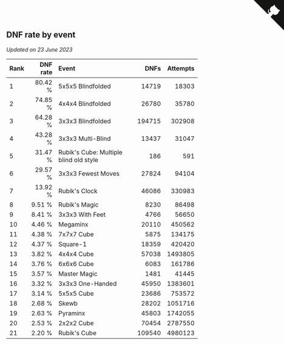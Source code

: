 ## DNF rate by event

*Updated on 23 June 2023*

| Rank | DNF rate | Event | DNFs | Attempts |
| :--- | ---: | :--- | ---: | ---: |
| 1 | 80.42 % | 5x5x5 Blindfolded | 14719 | 18303 |
| 2 | 74.85 % | 4x4x4 Blindfolded | 26780 | 35780 |
| 3 | 64.28 % | 3x3x3 Blindfolded | 194715 | 302908 |
| 4 | 43.28 % | 3x3x3 Multi-Blind | 13437 | 31047 |
| 5 | 31.47 % | Rubik's Cube: Multiple blind old style | 186 | 591 |
| 6 | 29.57 % | 3x3x3 Fewest Moves | 27824 | 94104 |
| 7 | 13.92 % | Rubik's Clock | 46086 | 330983 |
| 8 | 9.51 % | Rubik's Magic | 8230 | 86498 |
| 9 | 8.41 % | 3x3x3 With Feet | 4766 | 56650 |
| 10 | 4.46 % | Megaminx | 20110 | 450562 |
| 11 | 4.38 % | 7x7x7 Cube | 5875 | 134175 |
| 12 | 4.37 % | Square-1 | 18359 | 420420 |
| 13 | 3.82 % | 4x4x4 Cube | 57038 | 1493805 |
| 14 | 3.76 % | 6x6x6 Cube | 6083 | 161786 |
| 15 | 3.57 % | Master Magic | 1481 | 41445 |
| 16 | 3.32 % | 3x3x3 One-Handed | 45950 | 1383601 |
| 17 | 3.14 % | 5x5x5 Cube | 23686 | 753572 |
| 18 | 2.68 % | Skewb | 28202 | 1051716 |
| 19 | 2.63 % | Pyraminx | 45803 | 1742055 |
| 20 | 2.53 % | 2x2x2 Cube | 70454 | 2787550 |
| 21 | 2.20 % | Rubik's Cube | 109540 | 4980123 |


<a href="https://github.com/JustinTimeCuber/wca_statistics" class="github-corner" aria-label="View source on Github"><svg width="80" height="80" viewBox="0 0 250 250" style="fill:#151513; color:#fff; position: absolute; top: 0; border: 0; right: 0;" aria-hidden="true"><path d="M0,0 L115,115 L130,115 L142,142 L250,250 L250,0 Z"></path><path d="M128.3,109.0 C113.8,99.7 119.0,89.6 119.0,89.6 C122.0,82.7 120.5,78.6 120.5,78.6 C119.2,72.0 123.4,76.3 123.4,76.3 C127.3,80.9 125.5,87.3 125.5,87.3 C122.9,97.6 130.6,101.9 134.4,103.2" fill="currentColor" style="transform-origin: 130px 106px;" class="octo-arm"></path><path d="M115.0,115.0 C114.9,115.1 118.7,116.5 119.8,115.4 L133.7,101.6 C136.9,99.2 139.9,98.4 142.2,98.6 C133.8,88.0 127.5,74.4 143.8,58.0 C148.5,53.4 154.0,51.2 159.7,51.0 C160.3,49.4 163.2,43.6 171.4,40.1 C171.4,40.1 176.1,42.5 178.8,56.2 C183.1,58.6 187.2,61.8 190.9,65.4 C194.5,69.0 197.7,73.2 200.1,77.6 C213.8,80.2 216.3,84.9 216.3,84.9 C212.7,93.1 206.9,96.0 205.4,96.6 C205.1,102.4 203.0,107.8 198.3,112.5 C181.9,128.9 168.3,122.5 157.7,114.1 C157.9,116.9 156.7,120.9 152.7,124.9 L141.0,136.5 C139.8,137.7 141.6,141.9 141.8,141.8 Z" fill="currentColor" class="octo-body"></path></svg></a><style>.github-corner:hover .octo-arm{animation:octocat-wave 560ms ease-in-out}@keyframes octocat-wave{0%,100%{transform:rotate(0)}20%,60%{transform:rotate(-25deg)}40%,80%{transform:rotate(10deg)}}@media (max-width:500px){.github-corner:hover .octo-arm{animation:none}.github-corner .octo-arm{animation:octocat-wave 560ms ease-in-out}}</style>
